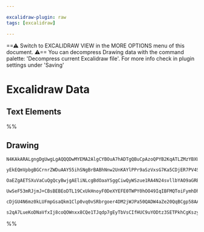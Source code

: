```yaml
---

excalidraw-plugin: raw
tags: [excalidraw]

---
```

==⚠  Switch to EXCALIDRAW VIEW in the MORE OPTIONS menu of this document. ⚠== You can decompress Drawing data with the command palette: 'Decompress current Excalidraw file'. For more info check in plugin settings under 'Saving'


# Excalidraw Data

## Text Elements
%%
## Drawing
```compressed-json
N4KAkARALgngDgUwgLgAQQQDwMYEMA2AlgCYBOuA7hADTgQBuCpAzoQPYB2KqATLZMzYBXUtiRoIACyhQ4zZAHoFAc0JRJQgEYA6bGwC2CgF7N6hbEcK4OCtptbErHALRY8RMpWdx8Q1TdIEfARcZgRmBShcZQUebQBObR4aOiCEfQQOKGZuAG1wMFAwYogSbggAFgBpHgAZZTYeADYU4shYRHLCfWikfhLMbmceOIBWfsgYIYB2CYgKEnVuCvGC

yEkEQmVpbgBGCrnrZWDuAAY55ihSNgBrBABhNnw2UnKAYlPPr9aSzVxsG7Ka5CDjER7PV4SK7WZhwXCBLI/SAAM0I+HwAGVYCcJJJ/hpAkiIJdrncAOqLSR7C5XW4ILEwHHoQQeInA7YccI5NC7OZsOHYNRTHmfObA0Gc5jc1AcIToi4IBDEbjxAAcqoqfDWDCYrE43AAzHNGCx2BwAHKcMSG6a7JpNU6jUazbVCODEXBQJV7aaanijVUjVWnVVN

OaEZgAETSXuVaCuQgQcyBwjgAEliNLcgBdOaaYSggCiwQyWSzue1RA4N24svllbYAO9aGRBDCc1RwQz5QN8VG2Hipx42F2xFOvd2Buw2GRqviuAN6viFWRFQNmni8WmCGRo2ITVGyKJzHc4lQ+TaYF5ayvawrbVKoKw5VwpyJyPIGW7aDr+BpnqEaUIEQUFCA4ZQiWwa44FrOV8AKABfcB7wgXA4DgLFPTPIp2g2DJyg9Uga36BhCAQCgACF/kBc

UwSeF53mRJjmJ+CBsBEBEoDTL19CxUkHnoyF0DeXYEFE0TWPY0hOO49IqIBFMQToiFymhDhYXhTIoEkjitNk/QADE0UxbEz2JJ4yhIqSZJ4vi6QpYgljQLUSmsvTbNpO4GSZczWSs3Ssn0gAlYQOS5akCjYgKuJ4gB5AUhT2UVIrcwKeIMzgoAM3B9DRYVUFWVzov0jKsgxQgjDPHhzhS4qeIAFSwKAAEEiGULgJGCZFtP86T3PSTDSBa6S2AoDZ

cDjGU4N6mz0kLUFmpGsaQkm1Clp0vq0vSRbrgoer4DM2jWJPa50QADW4aZe20QqBCgp58AATW4A9EnVUY12mU5dl2W11RIow2AMbgcMgegCETPZEJm/r9BCpTJSAo6SKBEhysq7hqpR0g0a9GC0FuiBUeIABZNhiAQebcE0YJJtbfB20i4nwQYtBQYgCinlW0hlD+AAKHhfuoXghZF2ZUFOG6AEoiSChBlDleFyh5/meANc5eHV4W1Y1yXRhl6Ha

s2qA7LueKoDNaVfxIj8coQOWnxx8CQe1TJqdp7gEyTbVsCIfHUC9uYODtz3SETPkhCgKszy9w2SjsAArBBsGyDFg7gMmKapmnm1QenGZKf4LcYeqgfwF2Hw6MywmCFOzUgwCoAMfbOh/aaGybOm229h98FCFq65LsvYPRRDwAQ/gIE7cIQaQhCgA
```
%%